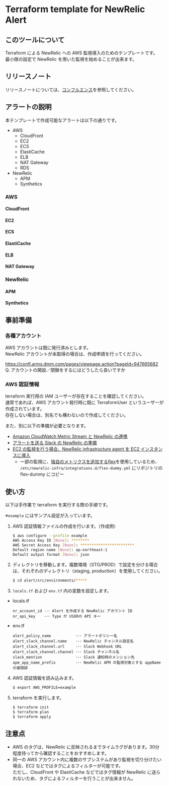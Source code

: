 # Terraform template for NewRelic Alert

## このツールについて

Terraform による NewRelic への AWS 監視導入のためのテンプレートです。  
最小限の設定で NewRelic を用いた監視を始めることが出来ます。

## リリースノート

リリースノートについては、[コンフルエンス](https://confl.arms.dmm.com/pages/viewpage.action?pageId=1090676546)を参照してください。

## アラートの説明

本テンプレートで作成可能なアラートは以下の通りです。

* AWS
  * CloudFront
  * EC2
  * ECS
  * ElastiCache
  * ELB
  * NAT Gateway
  * RDS
* NewRelic
  * APM
  * Synthetics

### AWS

#### CloudFront

#### EC2

#### ECS

#### ElastiCache

#### ELB

#### NAT Gateway

### NewRelic

#### APM

#### Synthetics

## 事前準備

### 各種アカウント

AWS アカウントは既に発行済みとします。  
NewRelic アカウントが未取得の場合は、作成申請を行ってください。  

https://confl.arms.dmm.com/pages/viewpage.action?pageId=947665682  
Q. アカウントの開設／閉鎖をするにはどうしたら良いですか

### AWS 認証情報

terraform 実行用の IAM ユーザーが存在することを確認してください。  
通常であれば、AWS アカウント発行時に既に TerraformUser というユーザーが作成されています。  
存在しない場合は、別名でも構わないので作成してください。


また、別に以下の準備が必要となります。

- [Amazon CloudWatch Metric Stream と NewRelic の連携](https://newrelic.com/jp/blog/how-to-relic/aws-cloudwatch-metric-streams)
- [アラートを送る Slack の NewRelic の準備](https://docs.newrelic.com/jp/docs/alerts-applied-intelligence/new-relic-alerts/alert-notifications/notification-channels-control-where-send-alerts/#slack)
- [EC2 の監視を行う場合、NewRelic infrastructure agent を EC2 インスタンスに導入](https://docs.newrelic.com/jp/docs/infrastructure/infrastructure-monitoring/get-started/get-started-infrastructure-monitoring/#install)
  - 一部の監視に、[独自のメトリクスを追加するflex](https://docs.newrelic.com/jp/docs/integrations/host-integrations/host-integrations-list/flex-integration-tool-build-your-own-integration/)を使用しているため、  
  `/etc/newrelic-infra/integrations.d/flex-dummy.yml` にリポジトリのflex-dummy にコピー

## 使い方

以下は手作業で terraform を実行する際の手順です。

※`example` にはサンプル設定が入っています。

1. AWS 認証情報ファイルの作成を行います。（作成例）
    ```bash
    $ aws configure --profile example
    AWS Access Key ID [None]: ********
    AWS Secret Access Key [None]: ************************
    Default region name [None]: ap-northeast-1
    Default output format [None]: json
    ```
2. ディレクトリを移動します。複数環境（STG/PROD）で設定を分ける場合は、それぞれのディレクトリ（staging, production）を使用してください。
    ```bash
    $ cd alert/src/environments/*****
    ```
3. `locals.tf` および `env.tf` 内の変数を設定します。
  * locals.tf
    ```
    nr_account_id ･･･ Alert を作成する NewRelic アカウント ID
    nr_api_key    ･･･ Type が USERの API キー
    ```
  * env.tf
    ```
    alert_policy_name           ･･･ アラートポリシー名
    alert_slack_channel.name    ･･･ NewRelic チャンネル設定名
    alert_slack_channel.url     ･･･ Slack Webhook URL
    alert_slack_channel.channel ･･･ Slack チャンネル名
    slack_mention               ･･･ Slack 通知時のメンション先
    apm_app_name_prefix         ･･･ NewRelic APM の監視対象とする appName の接頭辞
    ```
4. AWS 認証情報を読み込みます。
    ```bash
    $ export AWS_PROFILE=example
    ```
5. terraform を実行します。
    ```bash
    $ terraform init
    $ terraform plan
    $ terraform apply
    ```

## 注意点

* AWS のタグは、NewRelic に反映されるまでタイムラグがあります。30分程度待ってから確認することをおすすめします。
* 同一の AWS アカウント内に複数のサブシステムがあり監視を切り分けたい場合、EC2 などではタグによるフィルターが可能です。  
  ただし、CloudFront や ElastiCache などではタグ情報が NewRelic に送られないため、タグによるフィルターを行うことが出来ません。
